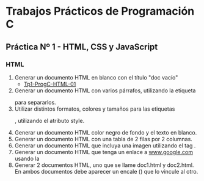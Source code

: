 # Trabajos Prácticos de Programación C
## Práctica Nº 1 - HTML, CSS y JavaScript
### HTML

1. Generar un documento HTML en blanco con el título "doc vacío"
    * [Tp1-ProgC-HTML-01](http://progc.epizy.com/Tp1-ProgC/Tp1-ProgC-HTML-01/doc1.html)
2. Generar un documento HTML con varios párrafos, utilizando la etiqueta <p></p> para separarlos.
3. Utilizar distintos formatos, colores y tamaños para las etiquetas <p>, utilizando el atributo style.
4. Generar un documento HTML color negro de fondo y el texto en blanco.
5. Generar un documento HTML con una tabla de 2 filas por 2 columnas.
6. Generar un documento HTML que incluya una imagen utilizando el tag <img>.
7. Generar un documento HTML que tenga un enlace a www.google.com usando la <a></a>
8. Generar 2 documentos HTML, uno que se llame doc1.html y doc2.html. En ambos documentos debe aparecer un encale (<a></a>) que lo vincule al otro.
